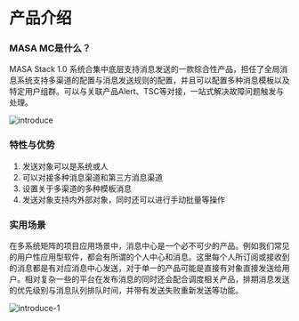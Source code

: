 # 产品介绍

### MASA MC是什么？

MASA Stack 1.0 系统合集中底层支持消息发送的一款综合性产品，担任了全局消息系统支持多渠道的配置与消息发送规则的配置，并且可以配置多种消息模板以及特定用户组群。可以与关联产品Alert、TSC等对接，一站式解决故障问题触发与处理。

![introduce](http://cdn.masastack.com/stack/doc/mc/introduce.png)

### 特性与优势

1.	发送对象可以是系统或人
2.	可以对接多种消息渠道和第三方消息渠道
3.	设置关于多渠道的多种模板消息
4.	发送对象支持内外部对象，同时还可以进行手动批量等操作


### 实用场景

在多系统矩阵的项目应用场景中，消息中心是一个必不可少的产品。例如我们常见的用户性应用型软件，都会有所谓的个人中心和消息。这里每个人所订阅或接收到的消息都是有对应消息中心发送，对于单一的产品可能是直接有对象直接发送给用户。相对复杂一些的平台在发布消息的同时还会配合调度相关产品，排期消息发送的优先级别与消息队列排队时间，并带有发送失败重新发送等功能。

![introduce-1](http://cdn.masastack.com/stack/doc/mc/introduce-1.png)